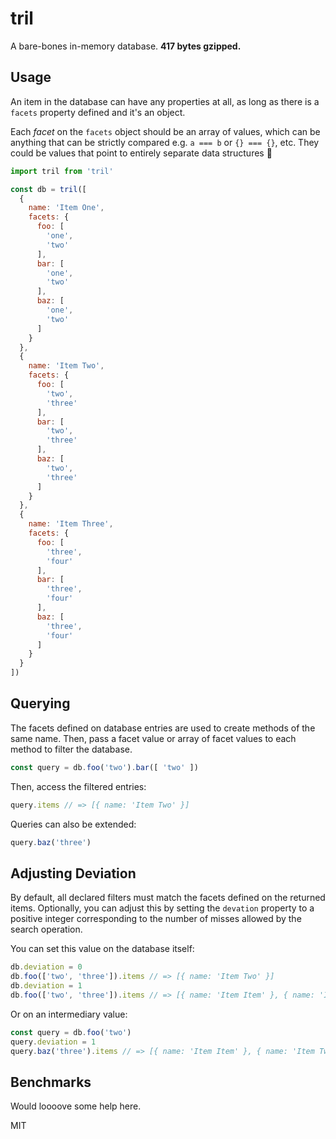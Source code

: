 # tril
A bare-bones in-memory database. **417 bytes gzipped.**

## Usage
An item in the database can have any properties at all, as long as there is a `facets` property defined and it's an object.

Each *facet* on the `facets` object should be an array of values, which can be anything that can be strictly compared e.g. `a === b` or `{} === {}`, etc. They could be values that point to entirely separate data structures 🤔
```javascript
import tril from 'tril'

const db = tril([
  {
    name: 'Item One',
    facets: {
      foo: [
        'one',
        'two'
      ],
      bar: [
        'one',
        'two'
      ],
      baz: [
        'one',
        'two'
      ]
    }
  },
  {
    name: 'Item Two',
    facets: {
      foo: [
        'two',
        'three'
      ],
      bar: [
        'two',
        'three'
      ],
      baz: [
        'two',
        'three'
      ]
    }
  },
  {
    name: 'Item Three',
    facets: {
      foo: [
        'three',
        'four'
      ],
      bar: [
        'three',
        'four'
      ],
      baz: [
        'three',
        'four'
      ]
    }
  }
])
```

## Querying
The facets defined on database entries are used to create methods of the same name. Then, pass a facet value or array of facet values to each method to filter the database.
```javascript
const query = db.foo('two').bar([ 'two' ])
```
Then, access the filtered entries:
```javascript
query.items // => [{ name: 'Item Two' }]
```
Queries can also be extended:
```javascript
query.baz('three')
```

## Adjusting Deviation
By default, all declared filters must match the facets defined on the returned items. Optionally, you can adjust this by setting the `devation` property to a positive integer corresponding to the number of misses allowed by the search operation.

You can set this value on the database itself:
```javascript
db.deviation = 0
db.foo(['two', 'three']).items // => [{ name: 'Item Two' }]
db.deviation = 1
db.foo(['two', 'three']).items // => [{ name: 'Item Item' }, { name: 'Item Two' }, { name: 'Item Three' }]
```
Or on an intermediary value:
```javascript
const query = db.foo('two')
query.deviation = 1
query.baz('three').items // => [{ name: 'Item Item' }, { name: 'Item Two' }, { name: 'Item Three' }]
```

## Benchmarks
Would loooove some help here.

MIT
